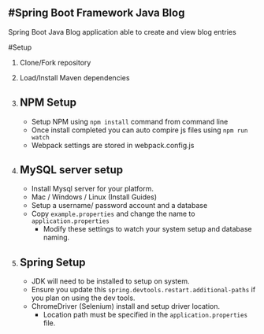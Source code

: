 #Spring Boot Framework Java Blog
-
Spring Boot Java Blog application able to create and view
blog entries


#Setup

1. Clone/Fork repository 
2. Load/Install Maven dependencies
4. NPM Setup
    - 
    - Setup NPM using `npm install` command from command line
    - Once install completed you can auto compire js files using `npm run watch`
    - Webpack settings are stored in webpack.config.js
    
5. MySQL server setup
    - 
    - Install Mysql server for your platform.
    - Mac / Windows / Linux (Install Guides)
    - Setup a username/ password account and a database
    - Copy `example.properties` and change the name to `application.properties`
        - Modify these settings to watch your system setup and database naming.
    
6. Spring Setup
    -
    - JDK will need to be installed to setup on system. 
    - Ensure you update this `spring.devtools.restart.additional-paths` if you plan on using the dev tools.
    - ChromeDriver (Selenium) install and setup driver location. 
        - Location path must be specified in the `application.properties` file.
    
